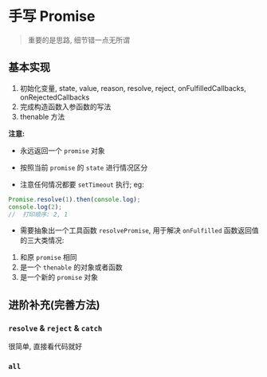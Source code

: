 # 手写 Promise

> 重要的是思路, 细节错一点无所谓

## 基本实现

1. 初始化变量, state, value, reason, resolve, reject, onFulfilledCallbacks, onRejectedCallbacks
2. 完成构造函数入参函数的写法
3. thenable 方法

**注意:**
- 永远返回一个 `promise` 对象

- 按照当前 `promise` 的 `state` 进行情况区分

- 注意任何情况都要 `setTimeout` 执行; eg:

```javascript
Promise.resolve(1).then(console.log);
console.log(2);
//  打印顺序: 2, 1
```

- 需要抽象出一个工具函数 `resolvePromise`, 用于解决 `onFulfilled` 函数返回值的三大类情况:
1. 和原 `promise` 相同
2. 是一个 `thenable` 的对象或者函数
3. 是一个新的 `promise` 对象

## 进阶补充(完善方法)
### `resolve` & `reject` & `catch`
很简单, 直接看代码就好

### `all`